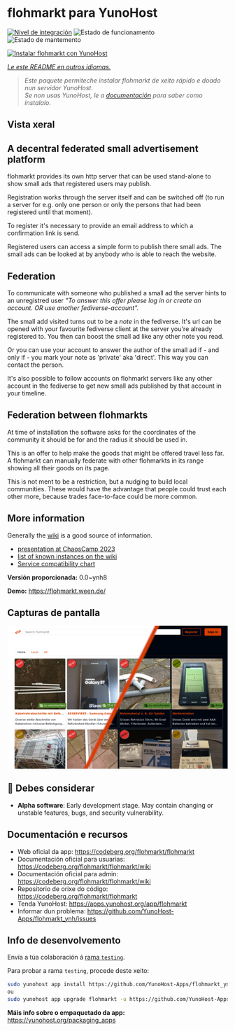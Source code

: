 <!--
NOTA: Este README foi creado automáticamente por <https://github.com/YunoHost/apps/tree/master/tools/readme_generator>
NON debe editarse manualmente.
-->

# flohmarkt para YunoHost

[![Nivel de integración](https://dash.yunohost.org/integration/flohmarkt.svg)](https://dash.yunohost.org/appci/app/flohmarkt) ![Estado de funcionamento](https://ci-apps.yunohost.org/ci/badges/flohmarkt.status.svg) ![Estado de mantemento](https://ci-apps.yunohost.org/ci/badges/flohmarkt.maintain.svg)

[![Instalar flohmarkt con YunoHost](https://install-app.yunohost.org/install-with-yunohost.svg)](https://install-app.yunohost.org/?app=flohmarkt)

*[Le este README en outros idiomas.](./ALL_README.md)*

> *Este paquete permíteche instalar flohmarkt de xeito rápido e doado nun servidor YunoHost.*  
> *Se non usas YunoHost, le a [documentación](https://yunohost.org/install) para saber como instalalo.*

## Vista xeral

## A decentral federated small advertisement platform

flohmarkt provides its own http server that can be used stand-alone to show small ads that registered users may publish. 

Registration works through the server itself and can be switched off (to run a server for e.g. only one person or only the persons that had been registered until that moment).

To register it's necessary to provide an email address to which a confirmation link is send.

Registered users can access a simple form to publish there small ads. The small ads can be looked at by anybody who is able to reach the website.

## Federation

To communicate with someone who published a small ad the server hints to an unregistred user _"To answer this offer please log in or create an account. OR use another fediverse-account"._

The small add visited turns out to be a _note_ in the fediverse. It's url can be opened with your favourite fediverse client at the server you're already registered to. You then can boost the small ad like any other note you read.

Or you can use your account to answer the author of the small ad if - and only if - you mark your note as 'private' aka 'direct'. This way you can contact the person.

It's also possible to follow accounts on flohmarkt servers like any other account in the fediverse to get new small ads published by that account in your timeline.

## Federation between flohmarkts

At time of installation the software asks for the coordinates of the community it should be for and the radius it should be used in.

This is an offer to help make the goods that might be offered travel less far. A flohmarkt can manually federate with other flohmarkts in its range showing all their goods on its page.

This is not ment to be a restriction, but a nudging to build local communities. These would have the advantage that people could trust each other more, because trades face-to-face could be more common.

## More information

Generally the [wiki](https://codeberg.org/flohmarkt/flohmarkt/wiki) is a good source of information.

* [presentation at ChaosCamp 2023](https://media.ccc.de/v/camp2023-57168-flohmarkt#l=eng&t=213)
* [list of known instances on the wiki](https://codeberg.org/flohmarkt/flohmarkt/wiki/flohmarkt-instances)
* [Service compatibility chart](https://codeberg.org/flohmarkt/flohmarkt/wiki/Service-compatibility-chart)


**Versión proporcionada:** 0.0~ynh8

**Demo:** <https://flohmarkt.ween.de/>

## Capturas de pantalla

![Captura de pantalla de flohmarkt](./doc/screenshots/screenshot.png)

## :red_circle: Debes considerar

- **Alpha software**: Early development stage. May contain changing or unstable features, bugs, and security vulnerability.

## Documentación e recursos

- Web oficial da app: <https://codeberg.org/flohmarkt/flohmarkt>
- Documentación oficial para usuarias: <https://codeberg.org/flohmarkt/flohmarkt/wiki>
- Documentación oficial para admin: <https://codeberg.org/flohmarkt/flohmarkt/wiki>
- Repositorio de orixe do código: <https://codeberg.org/flohmarkt/flohmarkt>
- Tenda YunoHost: <https://apps.yunohost.org/app/flohmarkt>
- Informar dun problema: <https://github.com/YunoHost-Apps/flohmarkt_ynh/issues>

## Info de desenvolvemento

Envía a túa colaboración á [rama `testing`](https://github.com/YunoHost-Apps/flohmarkt_ynh/tree/testing).

Para probar a rama `testing`, procede deste xeito:

```bash
sudo yunohost app install https://github.com/YunoHost-Apps/flohmarkt_ynh/tree/testing --debug
ou
sudo yunohost app upgrade flohmarkt -u https://github.com/YunoHost-Apps/flohmarkt_ynh/tree/testing --debug
```

**Máis info sobre o empaquetado da app:** <https://yunohost.org/packaging_apps>
